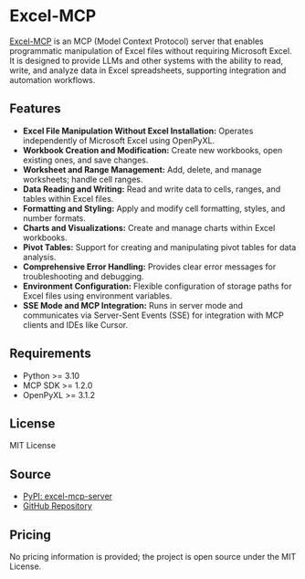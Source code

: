 # Excel-MCP

[Excel-MCP](https://pypi.org/project/excel-mcp-server/) is an MCP (Model Context Protocol) server that enables programmatic manipulation of Excel files without requiring Microsoft Excel. It is designed to provide LLMs and other systems with the ability to read, write, and analyze data in Excel spreadsheets, supporting integration and automation workflows.

## Features
- **Excel File Manipulation Without Excel Installation:** Operates independently of Microsoft Excel using OpenPyXL.
- **Workbook Creation and Modification:** Create new workbooks, open existing ones, and save changes.
- **Worksheet and Range Management:** Add, delete, and manage worksheets; handle cell ranges.
- **Data Reading and Writing:** Read and write data to cells, ranges, and tables within Excel files.
- **Formatting and Styling:** Apply and modify cell formatting, styles, and number formats.
- **Charts and Visualizations:** Create and manage charts within Excel workbooks.
- **Pivot Tables:** Support for creating and manipulating pivot tables for data analysis.
- **Comprehensive Error Handling:** Provides clear error messages for troubleshooting and debugging.
- **Environment Configuration:** Flexible configuration of storage paths for Excel files using environment variables.
- **SSE Mode and MCP Integration:** Runs in server mode and communicates via Server-Sent Events (SSE) for integration with MCP clients and IDEs like Cursor.

## Requirements
- Python >= 3.10
- MCP SDK >= 1.2.0
- OpenPyXL >= 3.1.2

## License
MIT License

## Source
- [PyPI: excel-mcp-server](https://pypi.org/project/excel-mcp-server/)
- [GitHub Repository](https://github.com/haris-musa/excel-mcp-server)

## Pricing
No pricing information is provided; the project is open source under the MIT License.